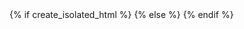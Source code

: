 <!DOCTYPE html>
<html lang="en">
<head>
    <meta charset="UTF-8">
    <meta name="viewport" content="width=device-width, initial-scale=1.0">
    <link rel="icon" type="image/png" href="/favicon/favicon-96x96.png" sizes="96x96" />
    <link rel="icon" type="image/svg+xml" href="/favicon/favicon.svg" />
    <link rel="shortcut icon" href="/favicon/favicon.ico" />
    <link rel="apple-touch-icon" sizes="180x180" href="/favicon/apple-touch-icon.png" />
    <link rel="manifest" href="/favicon/site.webmanifest" />
    <title>About Talklink</title>
    {% if create_isolated_html %}
    <style>
    {% include "styles.css" %}
    </style>
    {% else %}
    <link rel="stylesheet" href="{{styles_file_path}}">
    {% endif %}
    <link href="https://fonts.googleapis.com/css2?family=Roboto:wght@300;400;500;700&display=swap" rel="stylesheet">
    <link rel="stylesheet" href="https://cdnjs.cloudflare.com/ajax/libs/font-awesome/6.4.0/css/all.min.css">
    <style>
        /* Additional styles specific to the About page */
        .about-section {
            max-width: 800px;
            margin: 0 auto;
            padding: 0 20px;
        }
        
        .about-content {
            background-color: var(--color-content-bg);
            border-radius: 8px;
            box-shadow: 0 2px 8px var(--color-shadow);
            padding: 30px;
            margin-bottom: 30px;
        }
        
        .about-content h2 {
            color: var(--color-primary);
            margin-bottom: 20px;
            padding-bottom: 10px;
            border-bottom: 1px solid var(--color-border);
        }
        
        .about-content p {
            margin-bottom: 20px;
            line-height: 1.7;
        }
        
        .about-content ul {
            margin-bottom: 20px;
            padding-left: 20px;
        }
        
        .about-content li {
            margin-bottom: 10px;
        }
        
        /* Warning Box */
        .warning-box {
            background-color: #fff3cd;
            border-left: 4px solid #ffc107;
            border-radius: var(--border-radius);
            padding: 20px;
            margin: 25px 0;
            box-shadow: 0 2px 5px rgba(0, 0, 0, 0.05);
        }
        
        .warning-box h3 {
            color: #856404;
            margin-bottom: 10px;
            display: flex;
            align-items: center;
            font-size: 1.2rem;
        }
        
        .warning-box h3 i {
            margin-right: 10px;
            color: #ffc107;
        }
        
        .warning-box p {
            color: #856404;
            margin-bottom: 0;
        }
        
        .dark-mode .warning-box {
            background-color: rgba(255, 193, 7, 0.15);
            border-left: 4px solid #ffc107;
        }
        
        .dark-mode .warning-box h3,
        .dark-mode .warning-box p {
            color: #e0c070;
        }
        
        .team-section {
            display: grid;
            grid-template-columns: repeat(auto-fill, minmax(200px, 1fr));
            gap: 20px;
            margin-top: 30px;
        }
        
        .team-member {
            text-align: center;
        }
        
        .team-member img {
            width: 120px;
            height: 120px;
            border-radius: 50%;
            object-fit: cover;
            margin-bottom: 10px;
            border: 3px solid var(--color-primary);
        }
        
        .team-member h3 {
            margin-bottom: 5px;
            color: var(--color-text);
        }
        
        .team-member p {
            color: var(--color-muted);
            font-size: 0.9rem;
            margin-bottom: 10px;
        }
        
        .team-member .social-links {
            display: flex;
            justify-content: center;
            gap: 10px;
        }
        
        .feature-grid {
            display: grid;
            grid-template-columns: repeat(auto-fill, minmax(250px, 1fr));
            gap: 20px;
            margin-top: 30px;
        }
        
        .feature-card {
            background-color: var(--color-hover);
            border-radius: 8px;
            padding: 20px;
            text-align: center;
            transition: all 0.3s ease;
        }
        
        .feature-card:hover {
            transform: translateY(-5px);
            box-shadow: 0 5px 15px var(--color-shadow);
        }
        
        .feature-card i {
            font-size: 2.5rem;
            color: var(--color-primary);
            margin-bottom: 15px;
        }
        
        .feature-card h3 {
            margin-bottom: 10px;
            color: var(--color-text);
        }
        
        .feature-card p {
            color: var(--color-muted);
            font-size: 0.9rem;
        }
        
        /* Dark mode adjustments */
        .dark-mode .about-content {
            background-color: var(--dark-content-bg);
        }
        
        .dark-mode .feature-card {
            background-color: var(--dark-header-bg);
        }
        
        .dark-mode .team-member h3,
        .dark-mode .feature-card h3 {
            color: var(--dark-text);
        }
        
        @media (max-width: 768px) {
            .team-section {
                grid-template-columns: repeat(auto-fill, minmax(150px, 1fr));
            }
            
            .feature-grid {
                grid-template-columns: 1fr;
            }
            
            .about-content {
                padding: 20px;
            }
        }
    </style>
</head>
<body>
    <div class="page-container">
        <!-- Hero Section -->
        <header class="hero">
            <div class="hero-content">
                <div class="logo-container">
                    <svg class="logo" fill="currentColor" viewBox="0 0 1024 1024" version="1.1" xmlns="http://www.w3.org/2000/svg"><path d="M344.854 687.167c26.725 56.8 66.665 111.099 118.91 161.654-109.515-16.445-200.574-83.285-250.026-175.73l131.114 14.076zM461.776 177.924c-106.691 16.718-195.535 81.185-245.233 170.432l128.342-12.64c26.395-55.654 65.729-108.624 116.89-157.793zM502.016 337.406l1.78-163.191h-0.362c-57.402 50.103-101.083 104.341-130.194 161.745l128.774 1.45zM224.829 388.081l-23.709-0.211-23.439-0.304-1.84 169.497-94.898-170.523-52.909-0.575-2.593 241.198 23.589 0.331 23.468 0.211 1.871-173.871 97.645 174.957 50.256 0.575 2.564-241.289zM450.373 433.36l0.211-21.506 0.271-21.357-177.611-1.9-2.593 241.289 183.132 1.93 0.241-21.446 0.211-21.387-132.697-1.418 0.663-62.954 117.977 1.266 0.211-20.694 0.211-20.814-117.977-1.238 0.575-51.161 127.175 1.387zM691.15 568.256l-33.06-175.501-53.664-0.635-36.349 176.255-38.43-177.009-52.397-0.603 64.553 242.012 23.922 0.241 23.981 0.304 39.907-189.616 36.711 190.401 24.071 0.331 23.889 0.241 69.742-240.566-50.949-0.544-41.929 174.687zM529.708 174.514h-0.362l-1.748 163.162 128.866 1.359c-27.932-58.038-70.404-113.18-126.754-164.521zM804.932 340.603c-53.633-89.519-145.152-151.602-251.828-164.202 68.335 52.922 106.493 106.707 131.741 162.933l120.086 1.266zM554.925 849.786c109.455-14.028 201.386-78.448 252.927-168.876l-130.547 9.845c-27.963 56.197-69.108 109.589-122.378 159.03zM648.738 690.455l-124.914-1.359-1.69 155.833c54.961-47.872 97.462-99.846 126.602-154.475zM981.396 521.109c-11.763-10.407-35.052-19.757-70.074-27.873-24.132-5.791-39.907-10.528-47.267-14.629-7.513-3.953-11.283-9.593-11.191-16.861 0.061-9.923 3.771-17.979 11.101-23.5 7.209-5.34 17.283-8.084 30.044-7.904 14.781 0.121 26.725 3.682 35.867 10.407 9.079 6.788 13.998 15.867 14.721 27.391l49.077 0.603c-1.569-24.282-10.769-43.469-27.6-57.887-16.741-14.419-38.703-21.748-65.729-22.02-28.837-0.331-51.852 6.335-68.956 19.728-17.073 13.546-25.73 32.246-25.973 55.535-0.211 20.905 6.004 36.349 18.642 46.393 12.819 9.984 38.338 19.517 76.469 28.415 20.753 4.827 34.238 9.562 40.572 13.786 6.395 4.346 9.593 10.979 9.502 20.151-0.09 9.199-4.705 16.259-13.786 21.387-9.109 5.068-21.628 7.54-37.766 7.359-15.596-0.181-27.813-3.71-36.439-10.738-8.746-6.91-13.212-16.711-13.634-29.652l-48.534-0.512c0.875 26.063 9.895 46.213 26.908 60.511 17.043 14.419 40.844 21.689 71.278 21.989 30.495 0.304 54.598-5.942 72.578-19.154 18.038-13.151 27.088-30.979 27.328-53.664 0.362-22.503-5.429-38.974-17.134-49.26zM496.586 844.508l1.69-155.651-124.914-1.359c28.053 55.201 69.348 108.05 123.223 157.009z" /></svg>
                    <h1>Talklink</h1>
                </div>
                <div class="hero-text">
                    <p class="hero-tagline">Search, navigate, and engage with video content like never before</p>
                    <p class="hero-subtitle">Interactive transcripts for your favorite videos</p>
                </div>
                <div class="hero-actions">
                    <a href="https://buymeacoffee.com/talklink" target="_blank" class="bmc-button">
                        <img src="https://cdn.buymeacoffee.com/buttons/v2/default-yellow.png" alt="Buy Me A Coffee">
                        <span>Support Talklink</span>
                    </a>
                    <button id="dark-mode-button" onClick="toggleDarkMode()" aria-label="Toggle dark mode">
                        <i class="fas fa-moon"></i>
                    </button>
                </div>
            </div>
        </header>
        
        <div class="container">
            <div class="about-section">
                <div class="about-content">
                    <h2>About Talklink</h2>
                    <p>Talklink is a powerful tool designed to enhance your YouTube video watching experience by providing interactive transcripts. Our mission is to make video content more accessible, searchable, and interactive.</p>
                    
                    <p>With Talklink, you can quickly navigate throughout videos to find specific topics or get quotes via searching. It allows you to easily copy links or text for sharing. In addition, Talklink analyzes the transcript, extracting out the claims made by different speakers to give you a clearer summary of the conversation in the video.</p>
                    
                    <div class="warning-box">
                        <h3><i class="fas fa-exclamation-triangle"></i> Important Note</h3>
                        <p>Please be aware that the transcripts and identified speakers are not 100% accurate. The automatic speech recognition technology we use has limitations, and there may be errors in the transcription or speaker identification. Always verify important information from the original video content.</p>
                    </div>
                    
                    <h2>Key Features</h2>
                    <div class="feature-grid">
                        {% for feature in features %}
                        <div class="feature-card">
                            <i class="{{ feature.icon }}"></i>
                            <h3>{{ feature.title }}</h3>
                            <p>{{ feature.description }}</p>
                        </div>
                        {% endfor %}
                    </div>
                    
                    <h2>How It Works</h2>
                    <p>Talklink uses advanced speech recognition technology to generate transcripts of YouTube videos. Our platform then processes these transcripts to make them interactive, searchable, and analyzes them to identify key claims and topics.</p>
                    
                    <p>Here's how you can use Talklink:</p>
                    <ol>
                        {% for step in how_it_works %}
                        <li><strong>{{ step.title }}</strong> {{ step.description }}</li>
                        {% endfor %}
                    </ol>
                    
                    <h2>Our Team</h2>
                    <p>Talklink is developed by a passionate team of developers, designers, and content enthusiasts who believe in making video content more accessible and interactive.</p>
                    
                    <div class="team-section">
                        {% for member in team_members %}
                        <div class="team-member">
                            <img src="{{ member.image }}" alt="{{ member.name }}">
                            <h3>{{ member.name }}</h3>
                            <p>{{ member.role }}</p>
                            <div class="social-links">
                                {% for social in member.social_links %}
                                <a href="{{ social.url }}" class="social-link"><i class="{{ social.icon }}"></i></a>
                                {% endfor %}
                            </div>
                        </div>
                        {% endfor %}
                    </div>
                    
                    <h2>Support Talklink</h2>
                    <p>Talklink is a passion project that aims to make video content more accessible and interactive. If you find our tool useful, consider supporting us to help keep the project running and growing.</p>
                    
                    <p>You can support Talklink by:</p>
                    <ul>
                        {% for support_option in support_options %}
                        <li>{{ support_option.html|safe }}</li>
                        {% endfor %}
                    </ul>
                    
                    <h2>Contact Us</h2>
                    <p>Have questions, suggestions, or feedback? We'd love to hear from you! Reach out to us at <a href="mailto:{{ contact_email }}">{{ contact_email }}</a> or connect with us on social media.</p>
                </div>
            </div>
        </div>
        
        <!-- Footer -->
        <footer class="footer">
            <div class="footer-content">
                <div class="footer-logo">
                    <svg class="logo" fill="currentColor" viewBox="0 0 1024 1024" version="1.1" xmlns="http://www.w3.org/2000/svg"><path d="M344.854 687.167c26.725 56.8 66.665 111.099 118.91 161.654-109.515-16.445-200.574-83.285-250.026-175.73l131.114 14.076zM461.776 177.924c-106.691 16.718-195.535 81.185-245.233 170.432l128.342-12.64c26.395-55.654 65.729-108.624 116.89-157.793zM502.016 337.406l1.78-163.191h-0.362c-57.402 50.103-101.083 104.341-130.194 161.745l128.774 1.45z" /></svg>
                    <span>Talklink</span>
                </div>
                <div class="footer-links">
                    <a href="{{ home_link }}" class="footer-link">Home</a>
                    <a href="{{ about_link }}" class="footer-link">About</a>
                    <a href="#" class="footer-link">Privacy</a>
                    <a href="#" class="footer-link">Terms</a>
                    <a href="https://buymeacoffee.com/talklink" target="_blank" class="footer-link">Support</a>
                </div>
                <div class="footer-social">
                    {% for social in social_links %}
                    <a href="{{ social.url }}" class="social-link"><i class="{{ social.icon }}"></i></a>
                    {% endfor %}
                </div>
            </div>
            <div class="footer-bottom">
                <p>&copy; {{ current_year }} Talklink. All rights reserved.</p>
            </div>
        </footer>
    </div>
    
    {% if create_isolated_html %}
    <script>
    {% include "script.js" %}
    </script>
    {% else %}
    <script>
        // Dark mode toggle functionality
        function toggleDarkMode() {
            document.body.classList.toggle('dark-mode');
            
            // Save preference to localStorage
            if (document.body.classList.contains('dark-mode')) {
                localStorage.setItem('darkMode', 'enabled');
                document.getElementById('dark-mode-button').innerHTML = '<i class="fas fa-sun"></i>';
            } else {
                localStorage.setItem('darkMode', 'disabled');
                document.getElementById('dark-mode-button').innerHTML = '<i class="fas fa-moon"></i>';
            }
        }
        
        // Check for saved dark mode preference
        document.addEventListener('DOMContentLoaded', function() {
            if (localStorage.getItem('darkMode') === 'enabled') {
                document.body.classList.add('dark-mode');
                document.getElementById('dark-mode-button').innerHTML = '<i class="fas fa-sun"></i>';
            }
        });
    </script>
    {% endif %}
</body>
</html> 